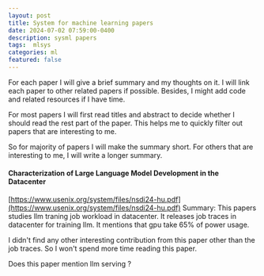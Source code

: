 ```yaml
---
layout: post
title: System for machine learning papers  
date: 2024-07-02 07:59:00-0400
description: sysml papers 
tags:  mlsys
categories: ml
featured: false
---
```



For each paper I will give a brief summary and my thoughts on it.
I will link each paper to other related papers if possible.
Besides, I might add code and related resources if I have time.


For most papers I will first read titles and abstract to 
decide whether I should read the rest part of the paper. 
This helps me to quickly filter out papers that are interesting to me.


So for majority of papers I will make the summary short. 
For others that are interesting to me, I will  write a longer summary.





####  Characterization of Large Language Model Development in the Datacenter
[https://www.usenix.org/system/files/nsdi24-hu.pdf](https://www.usenix.org/system/files/nsdi24-hu.pdf)
Summary: 
This papers studies llm traning job workload in datacenter.
It releases job traces in datacenter for training llm.
It mentions that gpu take 65% of power usage.

I didn't find any other interesting contribution from this paper 
other than the job traces. So I won't spend more time reading this paper.

Does this paper mention llm serving ? 










